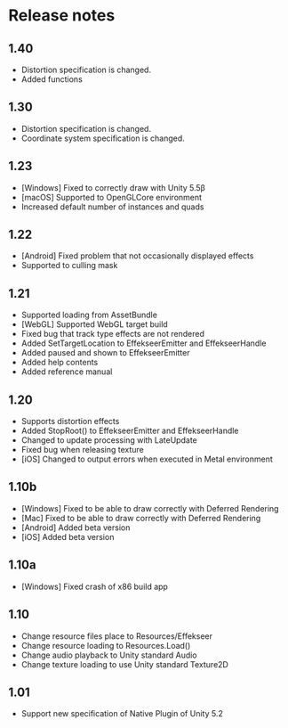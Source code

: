 ﻿# Release notes

## 1.40
- Distortion specification is changed.
- Added functions

## 1.30
- Distortion specification is changed.
- Coordinate system specification is changed.

## 1.23
- [Windows] Fixed to correctly draw with Unity 5.5β
- [macOS] Supported to OpenGLCore environment
- Increased default number of instances and quads

## 1.22
- [Android] Fixed problem that not occasionally displayed effects
- Supported to culling mask

## 1.21
- Supported loading from AssetBundle
- [WebGL] Supported WebGL target build
- Fixed bug that track type effects are not rendered
- Added SetTargetLocation to EffekseerEmitter and EffekseerHandle
- Added paused and shown to EffekseerEmitter
- Added help contents
- Added reference manual

## 1.20
- Supports distortion effects
- Added StopRoot() to EffekseerEmitter and EffekseerHandle
- Changed to update processing with LateUpdate
- Fixed bug when releasing texture
- [iOS] Changed to output errors when executed in Metal environment

## 1.10b
- [Windows] Fixed to be able to draw correctly with Deferred Rendering
- [Mac] Fixed to be able to draw correctly with Deferred Rendering
- [Android] Added beta version
- [iOS] Added beta version

## 1.10a
- [Windows] Fixed crash of x86 build app

## 1.10
- Change resource files place to Resources/Effekseer
- Change resource loading to Resources.Load()
- Change audio playback to Unity standard Audio
- Change texture loading to use Unity standard Texture2D

## 1.01
- Support new specification of Native Plugin of Unity 5.2

